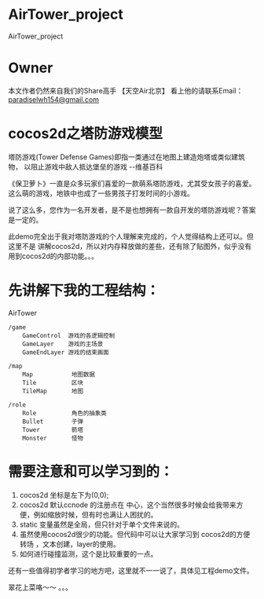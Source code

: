 AirTower_project
================

AirTower_project

Owner
================
本文作者仍然来自我们的Share高手 【天空Air北京】 看上他的请联系Email：paradiselwh154@gmail.com 


cocos2d之塔防游戏模型
================

塔防游戏(Tower Defense Games)即指一类通过在地图上建造炮塔或类似建筑物，
以阻止游戏中敌人抵达堡垒的游戏 --维基百科

《保卫萝卜》一直是众多玩家们喜爱的一款萌系塔防游戏，尤其受女孩子的喜爱。
这么萌的游戏，地铁中也成了一些男孩子打发时间的小游戏。

说了这么多，您作为一名开发者，是不是也想拥有一款自开发的塔防游戏呢？答案是一定的。

此demo完全出于我对塔防游戏的个人理解来完成的，个人觉得结构上还可以。但这里不是
讲解cocos2d，所以对内存释放做的差些，还有除了贴图外，似乎没有用到cocos2d的内部功能。。。

先讲解下我的工程结构：
================

AirTower 
 
 	/game
		GameControl  游戏的各逻辑控制
		GameLayer    游戏的主场景
		GameEndLayer 游戏的结束画面
	
	/map
		Map           地图数据
		Tile          区块
		TileMap       地图
	
	/role
		Role          角色的抽象类
		Bullet        子弹
		Tower         箭塔
		Monster       怪物
		
需要注意和可以学习到的：
================

1. cocos2d 坐标是左下为(0,0);
2. cocos2d 默认ccnode 的注册点在 中心，这个当然很多时候会给我带来方便，例如缩放时候，但有时也满让人困扰的。
3. static 变量虽然是全局，但只针对于单个文件来说的。
4. 虽然使用cocos2d很少的功能。但代码中可以让大家学习到 cocos2d的方便转场 ，文本创建，layer的使用。
5. 如何进行碰撞监测，这个是比较重要的一点。

还有一些值得初学者学习的地方吧，这里就不一一说了，具体见工程demo文件。

翠花上菜咯～～  。。。
